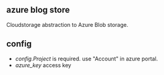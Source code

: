 

azure blog store
--------------------------
Cloudstorage abstraction to Azure Blob storage.



config
-----------------

* *config.Project* is required.  use "Account" in azure portal.
* *azure_key* access key




